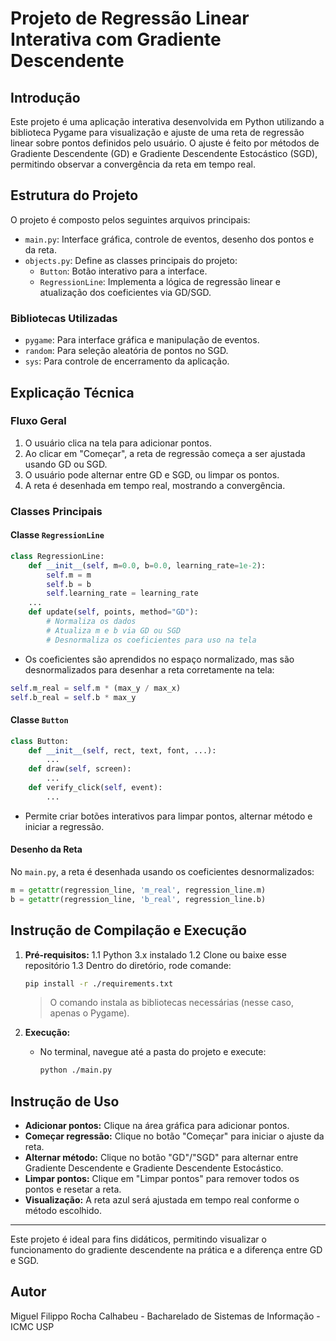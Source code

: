 # Projeto de Regressão Linear Interativa com Gradiente Descendente

## Introdução
Este projeto é uma aplicação interativa desenvolvida em Python utilizando a biblioteca Pygame para visualização e ajuste de uma reta de regressão linear sobre pontos definidos pelo usuário. O ajuste é feito por métodos de Gradiente Descendente (GD) e Gradiente Descendente Estocástico (SGD), permitindo observar a convergência da reta em tempo real.

## Estrutura do Projeto
O projeto é composto pelos seguintes arquivos principais:

- `main.py`: Interface gráfica, controle de eventos, desenho dos pontos e da reta.
- `objects.py`: Define as classes principais do projeto:
  - `Button`: Botão interativo para a interface.
  - `RegressionLine`: Implementa a lógica de regressão linear e atualização dos coeficientes via GD/SGD.
### Bibliotecas Utilizadas
- `pygame`: Para interface gráfica e manipulação de eventos.
- `random`: Para seleção aleatória de pontos no SGD.
- `sys`: Para controle de encerramento da aplicação.

## Explicação Técnica

### Fluxo Geral
1. O usuário clica na tela para adicionar pontos.
2. Ao clicar em "Começar", a reta de regressão começa a ser ajustada usando GD ou SGD.
3. O usuário pode alternar entre GD e SGD, ou limpar os pontos.
4. A reta é desenhada em tempo real, mostrando a convergência.

### Classes Principais

#### Classe `RegressionLine`
```python
class RegressionLine:
    def __init__(self, m=0.0, b=0.0, learning_rate=1e-2):
        self.m = m
        self.b = b
        self.learning_rate = learning_rate
    ...
    def update(self, points, method="GD"):
        # Normaliza os dados
        # Atualiza m e b via GD ou SGD
        # Desnormaliza os coeficientes para uso na tela
```
- Os coeficientes são aprendidos no espaço normalizado, mas são desnormalizados para desenhar a reta corretamente na tela:
```python
self.m_real = self.m * (max_y / max_x)
self.b_real = self.b * max_y
```

#### Classe `Button`
```python
class Button:
    def __init__(self, rect, text, font, ...):
        ...
    def draw(self, screen):
        ...
    def verify_click(self, event):
        ...
```
- Permite criar botões interativos para limpar pontos, alternar método e iniciar a regressão.

#### Desenho da Reta
No `main.py`, a reta é desenhada usando os coeficientes desnormalizados:
```python
m = getattr(regression_line, 'm_real', regression_line.m)
b = getattr(regression_line, 'b_real', regression_line.b)
```

## Instrução de Compilação e Execução

1. **Pré-requisitos:**
   1.1 Python 3.x instalado
   1.2 Clone ou baixe esse repositório
   1.3 Dentro do diretório, rode comande:
     ```bash
     pip install -r ./requirements.txt
     ```
     > O comando instala as bibliotecas necessárias (nesse caso, apenas o Pygame).

2. **Execução:**
   - No terminal, navegue até a pasta do projeto e execute:
     ```bash
     python ./main.py
     ```

## Instrução de Uso

- **Adicionar pontos:** Clique na área gráfica para adicionar pontos.
- **Começar regressão:** Clique no botão "Começar" para iniciar o ajuste da reta.
- **Alternar método:** Clique no botão "GD"/"SGD" para alternar entre Gradiente Descendente e Gradiente Descendente Estocástico.
- **Limpar pontos:** Clique em "Limpar pontos" para remover todos os pontos e resetar a reta.
- **Visualização:** A reta azul será ajustada em tempo real conforme o método escolhido.

---

Este projeto é ideal para fins didáticos, permitindo visualizar o funcionamento do gradiente descendente na prática e a diferença entre GD e SGD.

## Autor
Miguel Filippo Rocha Calhabeu - Bacharelado de Sistemas de Informação - ICMC USP
